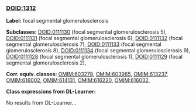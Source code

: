 
### [DOID:1312](http://purl.obolibrary.org/obo/DOID_1312)
**Label:** focal segmental glomerulosclerosis

**Subclasses:** [DOID:0111130](http://purl.obolibrary.org/obo/DOID_0111130) (focal segmental glomerulosclerosis 5), [DOID:0111131](http://purl.obolibrary.org/obo/DOID_0111131) (focal segmental glomerulosclerosis 6), [DOID:0111132](http://purl.obolibrary.org/obo/DOID_0111132) (focal segmental glomerulosclerosis 7), [DOID:0111133](http://purl.obolibrary.org/obo/DOID_0111133) (focal segmental glomerulosclerosis 8), [DOID:0111134](http://purl.obolibrary.org/obo/DOID_0111134) (focal segmental glomerulosclerosis 9), [DOID:0111128](http://purl.obolibrary.org/obo/DOID_0111128) (focal segmental glomerulosclerosis 1), [DOID:0111129](http://purl.obolibrary.org/obo/DOID_0111129) (focal segmental glomerulosclerosis 2), 

**Corr. equiv. classes:** [OMIM:603278](http://purl.obolibrary.org/obo/OMIM_603278), [OMIM:603965](http://purl.obolibrary.org/obo/OMIM_603965), [OMIM:613237](http://purl.obolibrary.org/obo/OMIM_613237), [OMIM:616002](http://purl.obolibrary.org/obo/OMIM_616002), [OMIM:614131](http://purl.obolibrary.org/obo/OMIM_614131), [OMIM:616220](http://purl.obolibrary.org/obo/OMIM_616220), [OMIM:616032](http://purl.obolibrary.org/obo/OMIM_616032), 

**Class expressions from DL-Learner:**

No results from DL-Learner...




